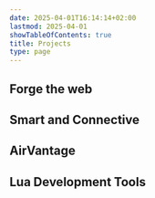 ```yaml
---
date: 2025-04-01T16:14:14+02:00
lastmod: 2025-04-01
showTableOfContents: true
title: Projects
type: page
---
```


## Forge the web

## Smart and Connective

## AirVantage

## Lua Development Tools
